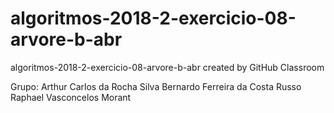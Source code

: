 # algoritmos-2018-2-exercicio-08-arvore-b-abr
algoritmos-2018-2-exercicio-08-arvore-b-abr created by GitHub Classroom


Grupo:
Arthur Carlos da Rocha Silva
Bernardo Ferreira da Costa Russo
Raphael Vasconcelos Morant
